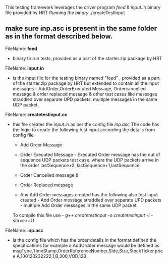 This testing framework leverages the driver program *feed* & *input.in* binary file provided by HRT
*Running the binary*
./createTestInput
## make sure inp.asc is present in the same folder as in the format described below.


FileName: **feed**
- binary to run tests, provided as a part of the starter.zip package by HRT

FileName: **input.in**
- is the input file for the testing binary named "feed" ,  provided as a part of the starter.zip package by HRT but extended
   to contain all the input messages - AddOrder,OrderExecuted Message, Ordercancelled message & order replaced message & other
  test cases like messages straddled over separate UPD packets, multiple messages in the same UDP packet. 

FileName: **createtestinput.cc**
- this file creates the *input.in* as per the config file *inp.asc*
  The code has the logic to create the following test input according the details from config file
  - Add Order Message
  - Order Executed Message
  			- Executed Order message has the out of sequence UDP packets test case.
  			where the UDP packets arrive in the order lastSequence+2, lastSequence+1,lastSequence
  			
  - Order Cancelled message &
  - Order Replaced message
  - Any Add Order messages created has the following also test input created
            - Add Order message straddled over separate UPD packets
            - multiple Add Order messages in the same UDP packet. 

  To compile this file use - *g++ createtestinput -o createtestinput -I<path for messages.h file> -std=c++11*                  

FileName: **inp.asc**
- is the config file which has the order details in the format defined the specifications
  for example a AddOrdder message would be defined as
  msgType,TimeStamp,OrderReferenceNumber,Side,Size,StockTicker,price
  A,100123232222,1,B,300,VOD,123

